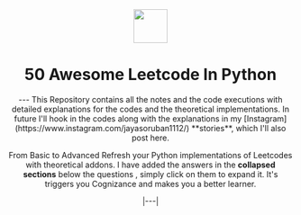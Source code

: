 <div align="center">
  <img height="60" src="https://img.icons8.com/color/344/python.png">
  <h1>50 Awesome Leetcode In Python</h1>
---
  <span> This Repository contains all the notes and the code executions with detailed explanations for the codes and the theoretical implementations. In future I'll hook in the codes along with the explanations in my [Instagram](https://www.instagram.com/jayasoruban1112/) **stories**, which I'll also post here.</b>
  
From Basic to Advanced Refresh your Python implementations of Leetcodes with theoretical addons. I have added the answers in the **collapsed sections** below the questions , simply click on them to expand it. It's triggers you Cognizance and makes you a better learner. </span>
 
|---|
